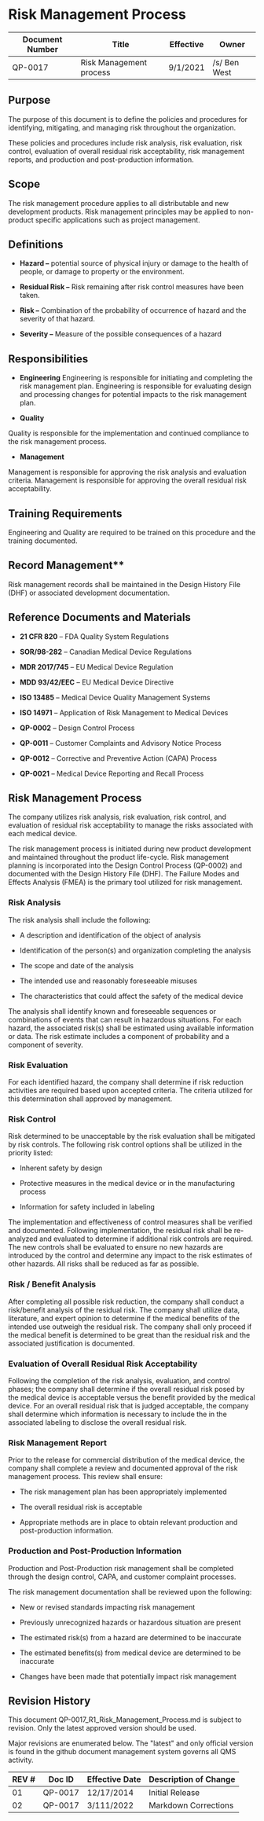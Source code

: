 # Risk Management Process

Document Number|Title|Effective|Owner
---------------|-------------------------------------|----|-----
QP-0017|Risk Management process|9/1/2021|/s/ Ben West

## Purpose

The purpose of this document is to define the policies and procedures
for identifying, mitigating, and managing risk throughout the
organization. 

These policies and procedures include risk analysis,
risk evaluation, risk control, evaluation of overall residual risk
acceptability, risk management reports, and production and
post-production information.

## Scope

The risk management procedure applies to all distributable and new
development products. Risk management principles may be applied to
non-product specific applications such as project management.

## Definitions

* **Hazard –** potential source of physical injury or damage to the
     health of people, or damage to property or the environment.

* **Residual Risk –** Risk remaining after risk control measures have
     been taken.

* **Risk –** Combination of the probability of occurrence of hazard
     and the severity of that hazard.

* **Severity –** Measure of the possible consequences of a hazard

## Responsibilities

* **Engineering** 
Engineering is responsible for initiating and
 completing the risk management plan. Engineering is responsible for
 evaluating design and processing changes for potential impacts to the
 risk management plan.

* **Quality** 

Quality is responsible for the implementation and
 continued compliance to the risk management process.

* **Management** 

Management is responsible for approving the risk
 analysis and evaluation criteria. Management is responsible for
 approving the overall residual risk acceptability.

## Training Requirements

Engineering and Quality are required to
     be trained on this procedure and the training documented.

## Record Management** 

Risk management records shall be maintained
     in the Design History File (DHF) or associated development
     documentation.

## Reference Documents and Materials

* **21 CFR 820** – FDA Quality System Regulations

* **SOR/98-282** – Canadian Medical Device Regulations

* **MDR 2017/745** – EU Medical Device Regulation

* **MDD 93/42/EEC** – EU Medical Device Directive

*  **ISO 13485** – Medical Device Quality Management Systems

* **ISO 14971** – Application of Risk Management to Medical Devices

* **QP-0002** – Design Control Process

* **QP-0011** – Customer Complaints and Advisory Notice Process

* **QP-0012** – Corrective and Preventive Action (CAPA) Process

* **QP-0021** – Medical Device Reporting and Recall Process

## Risk Management Process

The company utilizes risk analysis, risk evaluation, risk control, and
evaluation of residual risk acceptability to manage the risks
associated with each medical device. 

The risk management process is
initiated during new product development and maintained throughout the
product life-cycle. Risk management planning is incorporated into the
Design Control Process (QP-0002) and documented with the Design
History File (DHF). The Failure Modes and Effects Analysis (FMEA) is
the primary tool utilized for risk management.

### Risk Analysis

 The risk analysis shall include the following:

* A description and identification of the object of analysis

* Identification of the person(s) and organization completing the
     analysis

* The scope and date of the analysis

* The intended use and reasonably foreseeable misuses

* The characteristics that could affect the safety of the medical
     device

 The analysis shall identify known and foreseeable sequences or
 combinations of events that can result in hazardous situations. For
 each hazard, the associated risk(s) shall be estimated using available
 information or data. The risk estimate includes a component of
 probability and a component of severity.

### Risk Evaluation

For each identified hazard, the company shall determine if risk
reduction activities are required based upon accepted criteria. The
criteria utilized for this determination shall approved by management.

### Risk Control

Risk determined to be unacceptable by the risk evaluation shall be
mitigated by risk controls. The following risk control options shall
be utilized in the priority listed:

* Inherent safety by design

* Protective measures in the medical device or in the manufacturing
     process

* Information for safety included in labeling

The implementation and effectiveness of control measures shall be
verified and documented. Following implementation, the residual risk
shall be re-analyzed and evaluated to determine if additional risk
controls are required. The new controls shall be evaluated to ensure
no new hazards are introduced by the control and determine any impact
to the risk estimates of other hazards. All risks shall be reduced as
far as possible.

### Risk / Benefit Analysis

After completing all possible risk reduction, the company shall
conduct a risk/benefit analysis of the residual risk. The company
shall utilize data, literature, and expert opinion to determine if the
medical benefits of the intended use outweigh the residual risk. The
company shall only proceed if the medical benefit is determined to be
great than the residual risk and the associated justification is
documented.

### Evaluation of Overall Residual Risk Acceptability

Following the completion of the risk analysis, evaluation, and control
phases; the company shall determine if the overall residual risk posed
by the medical device is acceptable versus the benefit provided by the
medical device. For an overall residual risk that is judged
acceptable, the company shall determine which information is necessary
to include the in the associated labeling to disclose the overall
residual risk.

### Risk Management Report

Prior to the release for commercial distribution of the medical
device, the company shall complete a review and documented approval of
the risk management process. This review shall ensure:

* The risk management plan has been appropriately implemented

* The overall residual risk is acceptable

* Appropriate methods are in place to obtain relevant production and
     post-production information.

### Production and Post-Production Information

 Production and Post-Production risk management shall be completed
 through the design control, CAPA, and customer complaint processes.

 The risk management documentation shall be reviewed upon the
 following:

* New or revised standards impacting risk management

* Previously unrecognized hazards or hazardous situation are present

* The estimated risk(s) from a hazard are determined to be inaccurate

* The estimated benefits(s) from medical device are determined to be
     inaccurate
* Changes have been made that potentially impact risk management

## Revision History

This document  QP-0017_R1_Risk_Management_Process.md
is subject to revision. Only the latest approved version should be used.

Major revisions are enumerated below.
The "latest" and only official version is found in the github document management system governs all QMS activity.

REV #|Doc ID|Effective Date|Description of Change
-----|------|--------------|---------------------
01   | QP-0017|12/17/2014|Initial Release
02   | QP-0017|3/111/2022|Markdown Corrections
